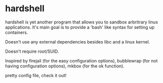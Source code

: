 
hardshell
=========

hardshell is yet another program that allows you to sandbox arbritrary linux applications. It's main goal is to provide a 'bash' like syntax for setting up containers.

Doesn't use any external dependencies besides libc and a linux kernel.

Doesn't require root/SUID.

Inspired by firejail (for the easy configuration options), bubblewrap (for not having configuration options), mkbox (for the ok function).

pretty config file, check it out!


